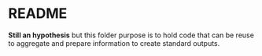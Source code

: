 # README

**Still an hypothesis** but this folder purpose is to hold code that can be reuse to aggregate and prepare information to create standard outputs.
